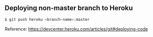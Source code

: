 ## Deploying non-master branch to Heroku

```bash
$ git push heroku <branch-name>:master
```

Reference: https://devcenter.heroku.com/articles/git#deploying-code
